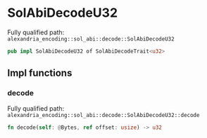 # SolAbiDecodeU32

Fully qualified path: `alexandria_encoding::sol_abi::decode::SolAbiDecodeU32`

```rust
pub impl SolAbiDecodeU32 of SolAbiDecodeTrait<u32>
```

## Impl functions

### decode

Fully qualified path: `alexandria_encoding::sol_abi::decode::SolAbiDecodeU32::decode`

```rust
fn decode(self: @Bytes, ref offset: usize) -> u32
```


